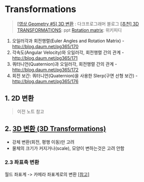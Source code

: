 # Transformations

> [[영상 Geometry #5] 3D 변환](https://darkpgmr.tistory.com/79?category=460965) : 다크프로그래머 블로그 
> [[추천] 3D TRANSFORMATIONS](http://web.iitd.ac.in/~hegde/cad/lecture/L6_3dtrans.pdf): ppt
> [Rotation matrix](https://en.wikipedia.org/wiki/Rotation_matrix): 위키피디



1. 오일러각과 회전행렬(Euler Angles and Rotation Matrix) - http://blog.daum.net/pg365/170
2. 각속도(Angular Velocity)와 오일러각, 회전행렬 간의 관계 - http://blog.daum.net/pg365/171
3. 쿼터니언(Quaternion)과 오일러각, 회전행렬 간의 관계 - http://blog.daum.net/pg365/172
4. 회전 보간: 쿼터니언(Quaternion)을 사용한 Slerp(구면 선형 보간) - http://blog.daum.net/pg365/176

 
## 1. 2D 변환

> 이전 노트 참고 

## 2. [3D 변환 (3D Transformations)](https://darkpgmr.tistory.com/81?category=460965)


- 강체 변환(회전, 평행 이동)만 고려 
- 물체의 크기가 커지거나(scale), 모양이 변하는것은 고려 안함 





### 2.3 좌표축 변환 

월드 좌표계 -> 카메라 좌표계로의 변환 [[참고]](https://darkpgmr.tistory.com/84)